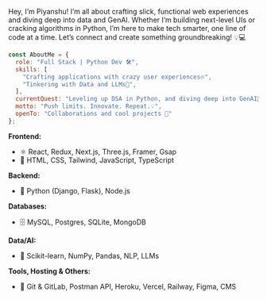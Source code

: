 Hey, I’m Piyanshu! I’m all about crafting slick, functional web experiences and diving deep into data and GenAI. Whether I’m building next-level UIs or cracking algorithms in Python, I’m here to make tech smarter, one line of code at a time. Let’s connect and create something groundbreaking! 💡💻

```js
const AboutMe = {
  role: "Full Stack | Python Dev 🛠️",
  skills: [
    "Crafting applications with crazy user experiences🔥",
    "Tinkering with Data and LLMs🧩",
  ],
  currentQuest: "Leveling up DSA in Python, and diving deep into GenAI🚀",
  motto: "Push limits. Innovate. Repeat.💡",
  openTo: "Collaborations and cool projects 🤝"
};
```

**Frontend:**
- ⚛️ React, Redux, Next.js, Three.js, Framer, Gsap
- 🎨 HTML, CSS, Tailwind, JavaScript, TypeScript

**Backend:**
- 🐍 Python (Django, Flask), Node.js

**Databases:**
- 🗄️  MySQL, Postgres, SQLite, MongoDB

**Data/AI:**
- 🤖 Scikit-learn, NumPy, Pandas, NLP, LLMs

**Tools, Hosting & Others:**
- 🔧 Git & GitLab, Postman API, Heroku, Vercel, Railway, Figma, CMS
